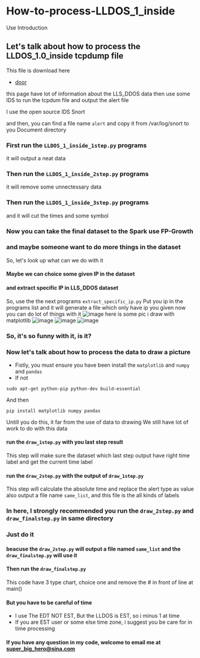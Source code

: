 # How-to-process-LLDOS_1_inside
Use Introduction

## Let's talk about how to process the LLDOS_1.0_inside tcpdump file

This file is download here 
* [door](http://www.ll.mit.edu/ideval/data/2000/LLS_DDOS_1.0.html)

this page have lot of information about the LLS_DDOS data
then use some IDS to run the tcpdum file and output the alert file

I use the open source IDS Snort

and then, you can find a file name `alert`
and copy it from /var/log/snort to you Document directory

### First run the `LLDOS_1_inside_1step.py` programs

it will output a neat data

### Then run the `LLDOS_1_inside_2step.py` programs

it will remove some unnectessary data

### Then run the `LLDOS_1_inside_3step.py` programs

and it will cut the times and some symbol

### Now you can take the final dataset to the Spark use FP-Growth

### and maybe someone want to do more things in the dataset
So, let's look up what can we do with it

#### Maybe we can choice some given IP in the dataset
#### and extract specific IP in LLS_DDOS dataset
So, use the the next programs
`extract_specific_ip.py`
Put you ip in the programs list and it will generate a file which only have ip you given
now you can do lot of things with it
![image](https://github.com/SuperSuperSuperSuper5/How-to-process-LLDOS_1_inside/blob/master/172hou20.png)
here is some pic i draw with matplotlib
![image](https://github.com/SuperSuperSuperSuper5/How-to-process-LLDOS_1_inside/blob/master/20277-2.png)
![image](https://github.com/SuperSuperSuperSuper5/How-to-process-LLDOS_1_inside/blob/master/all.png)
![image](https://github.com/SuperSuperSuperSuper5/How-to-process-LLDOS_1_inside/blob/master/all-2.png)

### So, it's so funny with it, is it?

### Now let's talk about how to process the data to draw a picture

* Fistly, you must ensure you have been install the `matplotlib` and `numpy` and `pandas`
* If not
```
sudo apt-get python-pip python-dev build-essential
```
And then
```
pip install matplotlib numpy pandas
```
Untill you do this, it far from the use of data to drawing
We still have lot of work to do with this data

#### run the `draw_1step.py` with you last step result

This step will make sure the dataset which last step output have right time label
and get the current time label

#### run the `draw_2step.py` with the output of `draw_1step.py`

This step will calculate the absolute time and replace the alert type as value
also output a file name `same_list`, and this file is the all kinds of labels

### In here, I strongly recommended you run the `draw_2step.py` and `draw_finalstep.py` in same directory
### Just do it
#### beacuse the `draw_2step.py` will output a file named `same_list` and the `draw_finalstep.py` will use it

#### Then run the `draw_finalstep.py`
This code have 3 type chart, choice  one and remove the # in front of line at main()

#### But you have to be careful of time

* I use The EDT NOT EST, But the LLDOS is EST, so i minus 1 at time
* If you are EST user or some else time zone, i suggest you be care for in  time processing

#### If you have any question in my code, welcome to email me at super_big_hero@sina.com
